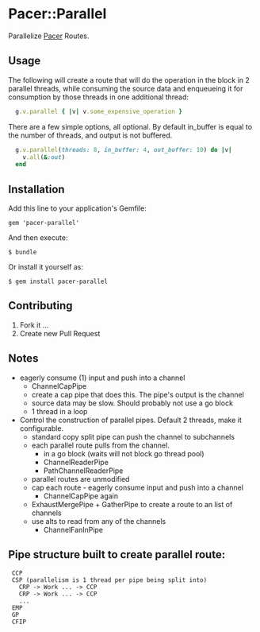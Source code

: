 # Pacer::Parallel

Parallelize [Pacer](https://github.com/pangloss/pacer) Routes.

## Usage

The following will create a route that will do the operation in the block in 2 parallel threads, while consuming the source data and
enqueueing it for consumption by those threads in one additional thread:

```ruby
  g.v.parallel { |v| v.some_expensive_operation }
```

There are a few simple options, all optional. By default in_buffer is equal to the number of threads, and output is not buffered.

```ruby
  g.v.parallel(threads: 8, in_buffer: 4, out_buffer: 10) do |v|
    v.all(&:out)
  end
```

## Installation

Add this line to your application's Gemfile:

    gem 'pacer-parallel'

And then execute:

    $ bundle

Or install it yourself as:

    $ gem install pacer-parallel

## Contributing

1. Fork it
...
5. Create new Pull Request


## Notes


* eagerly consume (1) input and push into a channel
  * ChannelCapPipe
  * create a cap pipe that does this. The pipe's output is the channel
  * source data may be slow. Should probably not use a go block
  * 1 thread in a loop
* Control the construction of parallel pipes. Default 2 threads, make
it configurable.
  * standard copy split pipe can push the channel to subchannels
  * each parallel route pulls from the channel.
      * in a go block (waits will not block go thread pool)
      * ChannelReaderPipe
      * PathChannelReaderPipe
  * parallel routes are unmodified
  * cap each route - eagerly consume input and push into a channel
      * ChannelCapPipe again
  * ExhaustMergePipe + GatherPipe to create a route to an list of
    channels
  * use alts to read from any of the channels
      * ChannelFanInPipe



## Pipe structure built to create parallel route:

```
 CCP
 CSP (parallelism is 1 thread per pipe being split into)
   CRP -> Work ... -> CCP
   CRP -> Work ... -> CCP
   ...
 EMP
 GP
 CFIP
```
